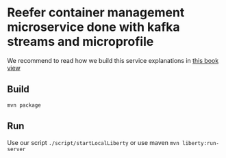 # Reefer container management microservice done with kafka streams and microprofile

We recommend to read how we build this service explanations in [this book view](https://ibm-cloud-architecture.github.io/refarch-kc-container-ms/kstreams/)

## Build

```
mvn package
```

## Run

Use our script  `./script/startLocalLiberty` or use maven `mvn liberty:run-server`